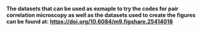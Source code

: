 #### The datasets that can be used as exmaple to try the codes for pair correlation microscopy as well as the datasets used to create the figures can be found at: https://doi.org/10.6084/m9.figshare.25414018
